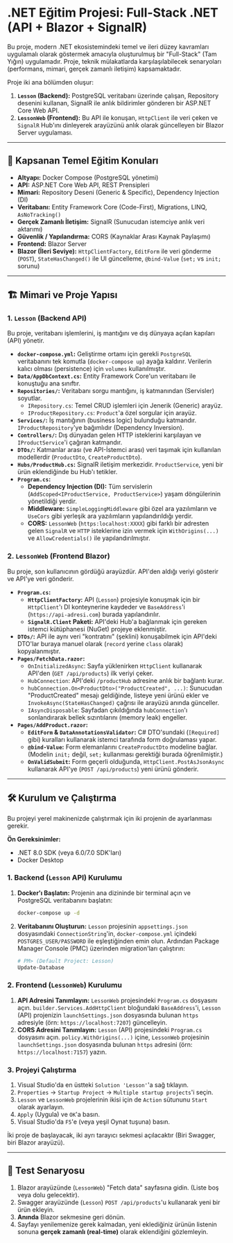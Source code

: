 # .NET Eğitim Projesi: Full-Stack .NET (API + Blazor + SignalR)

Bu proje, modern .NET ekosistemindeki temel ve ileri düzey kavramları uygulamalı olarak göstermek amacıyla oluşturulmuş bir "Full-Stack" (Tam Yığın) uygulamadır. Proje, teknik mülakatlarda karşılaşılabilecek senaryoları (performans, mimari, gerçek zamanlı iletişim) kapsamaktadır.

Proje iki ana bölümden oluşur:

1.  **`Lesson` (Backend):** PostgreSQL veritabanı üzerinde çalışan, Repository desenini kullanan, SignalR ile anlık bildirimler gönderen bir ASP.NET Core Web API.
2.  **`LessonWeb` (Frontend):** Bu API ile konuşan, `HttpClient` ile veri çeken ve `SignalR` Hub'ını dinleyerek arayüzünü anlık olarak güncelleyen bir Blazor Server uygulaması.

-----

## 🚀 Kapsanan Temel Eğitim Konuları

  * **Altyapı:** Docker Compose (PostgreSQL yönetimi)
  * **API:** ASP.NET Core Web API, REST Prensipleri
  * **Mimari:** Repository Deseni (Generic & Specific), Dependency Injection (DI)
  * **Veritabanı:** Entity Framework Core (Code-First), Migrations, LINQ, `AsNoTracking()`
  * **Gerçek Zamanlı İletişim:** SignalR (Sunucudan istemciye anlık veri aktarımı)
  * **Güvenlik / Yapılandırma:** CORS (Kaynaklar Arası Kaynak Paylaşımı)
  * **Frontend:** Blazor Server
  * **Blazor (İleri Seviye):** `HttpClientFactory`, `EditForm` ile veri gönderme (`POST`), `StateHasChanged()` ile UI güncelleme, `@bind-Value` (`set;` vs `init;` sorunu)

-----

## 🏗️ Mimari ve Proje Yapısı

### 1\. `Lesson` (Backend API)

Bu proje, veritabanı işlemlerini, iş mantığını ve dış dünyaya açılan kapıları (API) yönetir.

  * **`docker-compose.yml`:** Geliştirme ortamı için gerekli `PostgreSQL` veritabanını tek komutla (`docker-compose up`) ayağa kaldırır. Verilerin kalıcı olması (persistence) için `volumes` kullanılmıştır.
  * **`Data/AppDbContext.cs`:** Entity Framework Core'un veritabanı ile konuştuğu ana sınıftır.
  * **`Repositories/`:** Veritabanı sorgu mantığını, iş katmanından (Servisler) soyutlar.
      * `IRepository.cs`: Temel CRUD işlemleri için Jenerik (Generic) arayüz.
      * `IProductRepository.cs`: `Product`'a özel sorgular için arayüz.
  * **`Services/`:** İş mantığının (business logic) bulunduğu katmandır. `IProductRepository`'ye bağımlıdır (Dependency Inversion).
  * **`Controllers/`:** Dış dünyadan gelen HTTP isteklerini karşılayan ve `IProductService`'i çağıran katmandır.
  * **`DTOs/`:** Katmanlar arası (ve API-İstemci arası) veri taşımak için kullanılan modellerdir (`ProductDto`, `CreateProductDto`).
  * **`Hubs/ProductHub.cs`:** SignalR iletişim merkezidir. `ProductService`, yeni bir ürün eklendiğinde bu Hub'ı tetikler.
  * **`Program.cs`:**
      * **Dependency Injection (DI):** Tüm servislerin (`AddScoped<IProductService, ProductService>`) yaşam döngülerinin yönetildiği yerdir.
      * **Middleware:** `SimpleLoggingMiddleware` gibi özel ara yazılımların ve `UseCors` gibi yerleşik ara yazılımların yapılandırıldığı yerdir.
      * **CORS:** `LessonWeb` (`https:localhost:XXXX`) gibi farklı bir adresten gelen `SignalR` ve `HTTP` isteklerine izin vermek için `WithOrigins(...)` ve `AllowCredentials()` ile yapılandırılmıştır.

### 2\. `LessonWeb` (Frontend Blazor)

Bu proje, son kullanıcının gördüğü arayüzdür. API'den aldığı veriyi gösterir ve API'ye veri gönderir.

  * **`Program.cs`:**
      * **`HttpClientFactory`:** API (`Lesson`) projesiyle konuşmak için bir `HttpClient`'ı DI konteynerine kaydeder ve `BaseAddress`'i (`https://api-adresi.com`) burada yapılandırılır.
      * **`SignalR.Client` Paketi:** API'deki Hub'a bağlanmak için gereken istemci kütüphanesi (NuGet) projeye eklenmiştir.
  * **`DTOs/`:** API ile aynı veri "kontratını" (şeklini) konuşabilmek için API'deki DTO'lar buraya manuel olarak (`record` yerine `class` olarak) kopyalanmıştır.
  * **`Pages/FetchData.razor`:**
      * `OnInitializedAsync`: Sayfa yüklenirken `HttpClient` kullanarak API'den (`GET /api/products`) ilk veriyi çeker.
      * `HubConnection`: API'deki `/productHub` adresine anlık bir bağlantı kurar.
      * `hubConnection.On<ProductDto>("ProductCreated", ...)`: Sunucudan "ProductCreated" mesajı geldiğinde, listeye yeni ürünü ekler ve `InvokeAsync(StateHasChanged)` çağrısı ile arayüzü anında günceller.
      * `IAsyncDisposable`: Sayfadan çıkıldığında `hubConnection`'ı sonlandırarak bellek sızıntılarını (memory leak) engeller.
  * **`Pages/AddProduct.razor`:**
      * **`EditForm` & `DataAnnotationsValidator`:** C\# DTO'sundaki (`[Required]` gibi) kuralları kullanarak istemci tarafında form doğrulaması yapar.
      * **`@bind-Value`:** Form elemanlarını `CreateProductDto` modeline bağlar. (Modelin `init;` değil, `set;` kullanması gerektiği burada öğrenilmiştir.)
      * **`OnValidSubmit`:** Form geçerli olduğunda, `HttpClient.PostAsJsonAsync` kullanarak API'ye (`POST /api/products`) yeni ürünü gönderir.

-----

## 🛠️ Kurulum ve Çalıştırma

Bu projeyi yerel makinenizde çalıştırmak için iki projenin de ayarlanması gerekir.

**Ön Gereksinimler:**

  * .NET 8.0 SDK (veya 6.0/7.0 SDK'ları)
  * Docker Desktop

### 1\. Backend (`Lesson` API) Kurulumu

1.  **Docker'ı Başlatın:** Projenin ana dizininde bir terminal açın ve PostgreSQL veritabanını başlatın:
    ```sh
    docker-compose up -d
    ```
2.  **Veritabanını Oluşturun:** `Lesson` projesinin `appsettings.json` dosyasındaki `ConnectionString`'in, `docker-compose.yml` içindeki `POSTGRES_USER/PASSWORD` ile eşleştiğinden emin olun.
    Ardından Package Manager Console (PMC) üzerinden migration'ları çalıştırın:
    ```powershell
    # PM> (Default Project: Lesson)
    Update-Database
    ```

### 2\. Frontend (`LessonWeb`) Kurulumu

1.  **API Adresini Tanımlayın:** `LessonWeb` projesindeki `Program.cs` dosyasını açın. `builder.Services.AddHttpClient` bloğundaki `BaseAddress`'i, `Lesson` (API) projenizin `launchSettings.json` dosyasında bulunan `https` adresiyle (örn: `https://localhost:7207`) güncelleyin.
2.  **CORS Adresini Tanımlayın:** `Lesson` (API) projesindeki `Program.cs` dosyasını açın. `policy.WithOrigins(...)` içine, `LessonWeb` projesinin `launchSettings.json` dosyasında bulunan `https` adresini (örn: `https://localhost:7157`) yazın.

### 3\. Projeyi Çalıştırma

1.  Visual Studio'da en üstteki `Solution 'Lesson'`'a sağ tıklayın.
2.  `Properties` -\> `Startup Project` -\> `Multiple startup projects`'i seçin.
3.  `Lesson` ve `LessonWeb` projelerinin ikisi için de `Action` sütununu `Start` olarak ayarlayın.
4.  `Apply` (Uygula) ve `OK`'a basın.
5.  Visual Studio'da `F5`'e (veya yeşil Oynat tuşuna) basın.

İki proje de başlayacak, iki ayrı tarayıcı sekmesi açılacaktır (Biri Swagger, biri Blazor arayüzü).

-----

## 🧪 Test Senaryosu

1.  Blazor arayüzünde (`LessonWeb`) "Fetch data" sayfasına gidin. (Liste boş veya dolu gelecektir).
2.  Swagger arayüzünde (`Lesson`) `POST /api/products`'u kullanarak yeni bir ürün ekleyin.
3.  **Anında** Blazor sekmesine geri dönün.
4.  Sayfayı yenilemenize gerek kalmadan, yeni eklediğiniz ürünün listenin sonuna **gerçek zamanlı (real-time)** olarak eklendiğini gözlemleyin.
